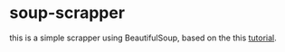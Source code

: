 # soup-scrapper

this is a simple scrapper using BeautifulSoup, based on the this [tutorial](https://www.youtube.com/watch?v=XQgXKtPSzUI).
